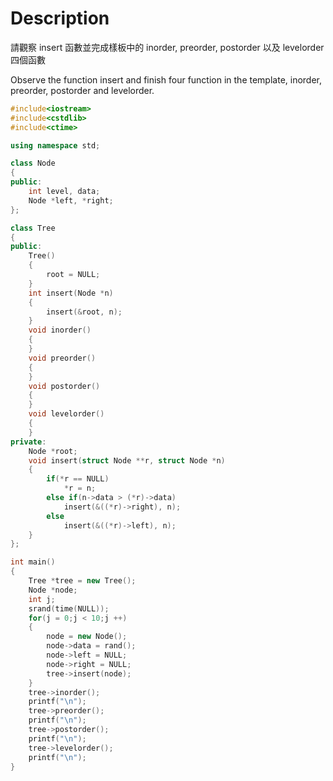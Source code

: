 # Description

請觀察 insert 函數並完成樣板中的 inorder, preorder, postorder 以及 levelorder 四個函數

Observe the function insert and finish four function in the template, inorder, preorder, postorder and levelorder.
```cpp
#include<iostream>
#include<cstdlib>
#include<ctime>

using namespace std;

class Node
{
public:
	int level, data;
	Node *left, *right;
};

class Tree
{
public:
	Tree()
	{
		root = NULL;
	}
	int insert(Node *n)
	{
		insert(&root, n);
	}
	void inorder()
	{
	}
	void preorder()
	{
	}
	void postorder()
	{
	}
	void levelorder()
	{
	}
private:
	Node *root;
	void insert(struct Node **r, struct Node *n)
	{
		if(*r == NULL)
			*r = n;
		else if(n->data > (*r)->data)
			insert(&((*r)->right), n);
		else
			insert(&((*r)->left), n);
	}
};

int main()
{
	Tree *tree = new Tree();
	Node *node;
	int j;
	srand(time(NULL));
	for(j = 0;j < 10;j ++)
	{
		node = new Node();
		node->data = rand();
		node->left = NULL;
		node->right = NULL;
		tree->insert(node);
	}
	tree->inorder();
	printf("\n");
	tree->preorder();
	printf("\n");
	tree->postorder();
	printf("\n");
	tree->levelorder();
	printf("\n");
}
```
